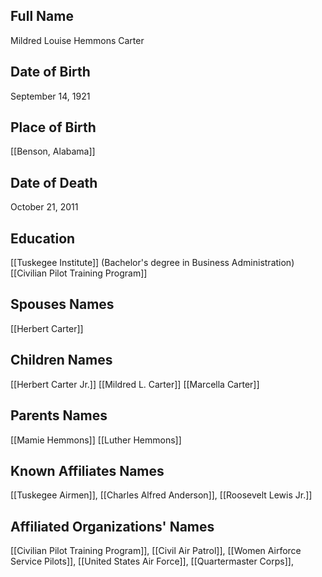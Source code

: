 ## Full Name
Mildred Louise Hemmons Carter

## Date of Birth
September 14, 1921

## Place of Birth
[[Benson, Alabama]]

## Date of Death
October 21, 2011

## Education
 [[Tuskegee Institute]] (Bachelor's degree in Business Administration)
 [[Civilian Pilot Training Program]]

## Spouses Names
[[Herbert Carter]]

## Children Names
[[Herbert Carter Jr.]]
[[Mildred L. Carter]]
[[Marcella Carter]]

## Parents Names
[[Mamie Hemmons]]
[[Luther Hemmons]]


## Known Affiliates Names
 [[Tuskegee Airmen]], [[Charles Alfred Anderson]], [[Roosevelt Lewis Jr.]] 

## Affiliated Organizations' Names
 [[Civilian Pilot Training Program]], [[Civil Air Patrol]], [[Women Airforce Service Pilots]], [[United States Air Force]], [[Quartermaster Corps]], 

